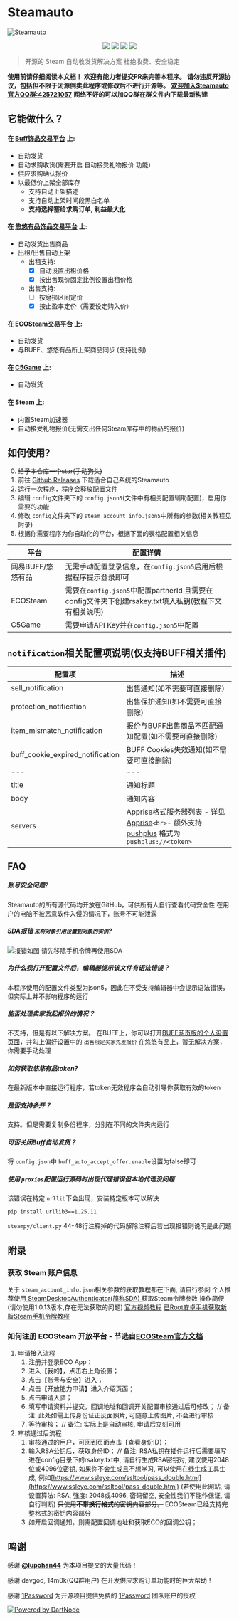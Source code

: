 # Steamauto

![Steamauto](https://socialify.git.ci/Steamauto/Steamauto/image?description=1&language=1&name=1&owner=1&theme=Light)

<div align="center">
      <a href="http://qm.qq.com/cgi-bin/qm/qr?_wv=1027&k=TMyvQMePF7GeJxz27fLzKHuhC2iAN6Bj&authKey=VAgXngXUeaHBfGwY2uNzE%2F8C7S5FN6HsRJDm8LREGeLObTRLSHoYsWxLHPcI9Llz&noverify=0&group_code=425721057" alt="QQ Group">
        <img src="https://img.shields.io/badge/%E5%AE%98%E6%96%B9QQ%E7%BE%A4-425721057-brightgreen?logo=TencentQQ&link=http%3A%2F%2Fqm.qq.com%2Fcgi-bin%2Fqm%2Fqr%3F_wv%3D1027%26k%3DTMyvQMePF7GeJxz27fLzKHuhC2iAN6Bj%26authKey%3DVAgXngXUeaHBfGwY2uNzE%252F8C7S5FN6HsRJDm8LREGeLObTRLSHoYsWxLHPcI9Llz%26noverify%3D0%26group_code%3D425721057" /></a>
      <a href="https://www.bilibili.com/video/BV1ph4y1y7mz/" alt="Video tutorial">
        <img src="https://img.shields.io/badge/%E8%A7%86%E9%A2%91%E6%95%99%E7%A8%8B-%E7%82%B9%E5%87%BB%E8%A7%82%E7%9C%8B-brightgreen?logo=bilibili" /></a>
      <a href="https://github.com/Steamauto/Steamauto/stargazers" alt="GitHub Repo stars">
        <img src="https://img.shields.io/github/stars/Steamauto/Steamauto?logo=github" /></a>
      <a href="https://github.com/Steamauto/Steamauto/forks" alt="GitHub forks">
        <img src="https://img.shields.io/github/forks/Steamauto/Steamauto?logo=github" /></a>
</div>

> 开源的 Steam 自动收发货解决方案
> 杜绝收费、安全稳定

**使用前请仔细阅读本文档！**
**欢迎有能力者提交PR来完善本程序。**
**请勿违反开源协议，包括但不限于闭源倒卖此程序或修改后不进行开源等。**
**[欢迎加入Steamauto 官方QQ群:425721057](http://qm.qq.com/cgi-bin/qm/qr?_wv=1027&k=TMyvQMePF7GeJxz27fLzKHuhC2iAN6Bj&authKey=VAgXngXUeaHBfGwY2uNzE%2F8C7S5FN6HsRJDm8LREGeLObTRLSHoYsWxLHPcI9Llz&noverify=0&group_code=425721057)**
**网络不好的可以加QQ群在群文件内下载最新构建**

## 它能做什么？

#### 在 [Buff饰品交易平台](https://buff.163.com) 上:

- 自动发货
- 自动求购收货(需要开启 自动接受礼物报价 功能)
- 供应求购确认报价
- 以最低价上架全部库存
  - 支持自动上架描述
  - 支持自动上架时间段黑白名单
  - **支持选择塞给求购订单, 利益最大化**

#### 在 [悠悠有品饰品交易平台](https://www.youpin898.com/) 上:

- 自动发货出售商品
- 出租/出售自动上架
  - 出租支持:
    - [x] 自动设置出租价格
    - [x] 按出售现价固定比例设置出租价格
  - 出售支持:
    - [ ] 按磨损区间定价
    - [X] 按止盈率定价（需要设定购入价）

#### 在 [ECOSteam交易平台](https://www.ecosteam.cn/) 上:

- 自动发货
- 与BUFF、悠悠有品所上架商品同步 (支持比例)

#### 在 [C5Game](https://www.c5game.com/) 上:
- 自动发货

#### 在 Steam 上:

- 内置Steam加速器
- 自动接受礼物报价(无需支出任何Steam库存中的物品的报价)

## 如何使用?

0. ~~给予本仓库一个star(手动狗头)~~  
1. 前往 [Github Releases](https://github.com/Steamauto/Steamauto/releases/latest) 下载适合自己系统的Steamauto
2. 运行一次程序，程序会释放配置文件
3. 编辑 `config`文件夹下的 `config.json5`(文件中有相关配置辅助配置)，启用你需要的功能
4. 修改 `config`文件夹下的 `steam_account_info.json5`中所有的参数(相关教程见附录)
5. 根据你需要程序为你自动化的平台，根据下面的表格配置相关信息

| 平台|配置详情|
| --------------------------------|--------------------------------------------------------------------|
| 网易BUFF/悠悠有品| 无需手动配置登录信息，在`config.json5`启用后根据程序提示登录即可|
| ECOSteam|需要在`config.json5`中配置partnerId 且需要在config文件夹下创建rsakey.txt填入私钥(教程下文有相关说明) |
| C5Game|需要申请API Key并在`config.json5`中配置|

## `notification`相关配置项说明(仅支持BUFF相关插件)

| 配置项                           | 描述                                                                                                                                                      |
| -------------------------------- | --------------------------------------------------------------------------------------------------------------------------------------------------------- |
| sell_notification                | 出售通知(如不需要可直接删除)                                                                                                                              |
| protection_notification          | 出售保护通知(如不需要可直接删除)                                                                                                                          |
| item_mismatch_notification       | 报价与BUFF出售商品不匹配通知配置(如不需要可直接删除)                                                                                                      |
| buff_cookie_expired_notification | BUFF Cookies失效通知(如不需要可直接删除)                                                                                                                  |
| ---                              | ---                                                                                                                                                       |
| title                            | 通知标题                                                                                                                                                  |
| body                             | 通知内容                                                                                                                                                  |
| servers                          | Apprise格式服务器列表 - 详见[Apprise](https://github.com/caronc/apprise)`<br>`- 额外支持 [pushplus](https://www.pushplus.plus/) 格式为 `pushplus://<token>` |

## FAQ

##### 账号安全问题?

Steamauto的所有源代码均开放在GitHub，可供所有人自行查看代码安全性
在用户的电脑不被恶意软件入侵的情况下，账号不可能泄露

##### SDA报错 `未将对象引用设置到对象的实例`?

![报错如图](https://github.com/Steamauto/Steamauto/assets/51043917/b1282372-11f6-4649-be5f-7bc52faf4c16)
请先移除手机令牌再使用SDA

##### 为什么我打开配置文件后，编辑器提示该文件有语法错误？

本程序使用的配置文件类型为json5，因此在不受支持编辑器中会提示语法错误，但实际上并不影响程序的运行

##### 能否处理卖家发起报价的情况？

不支持，但是有以下解决方案。
在BUFF上，你可以打开[BUFF网页版的个人设置页面](https://buff.163.com/user-center/profile)，并勾上偏好设置中的 `出售限定买家先发报价`
在悠悠有品上，暂无解决方案，你需要手动处理

##### 如何获取悠悠有品token?

在最新版本中直接运行程序，若token无效程序会自动引导你获取有效的token

##### 是否支持多开？

支持。但是需要复制多份程序，分别在不同的文件夹内运行

##### 可否关闭Buff自动发货？

将 `config.json`中 `buff_auto_accept_offer.enable`设置为false即可

##### 使用 `proxies`配置运行源码时出现代理错误但本地代理没问题

该错误在特定 `urllib`下会出现，安装特定版本可以解决

```
pip install urllib3==1.25.11
```

`steampy/client.py` 44-48行注释掉的代码解除注释后若出现报错则说明是此问题

## 附录

### 获取 Steam 账户信息

关于 `steam_account_info.json`相关参数的获取教程都在下面, 请自行参阅
个人推荐使用[ SteamDesktopAuthenticator(简称SDA) ](https://github.com/Jessecar96/SteamDesktopAuthenticator)获取Steam令牌参数 操作简便(请勿使用1.0.13版本,存在无法获取的问题)
[官方视频教程](https://www.bilibili.com/video/BV1ph4y1y7mz/)
[已Root安卓手机获取新版Steam手机令牌教程](https://github.com/BeyondDimension/SteamTools/issues/2598)

### 如何注册 ECOSteam 开放平台 - 节选自[ECOSteam官方文档](https://docs.qq.com/aio/DRnR2U05aeG5MT0RS?p=tOOCPKrP8CUmptM7fhIq7p)

1. 申请接入流程
   1. 注册并登录ECO App：
   2. 进入【我的】，点击右上角设置；
   3. 点击【账号与安全】进入；
   4. 点击【开放能力申请】进入介绍页面；
   5. 点击申请入驻；
   6. 填写申请资料并提交，回调地址和回调开关配置审核通过后可修改；  // 备注: 此处如需上传身份证正反面照片, 可随意上传图片, 不会进行审核
   7. 等待审核；  // 备注: 实际上是自动审核, 申请后立刻可用
2. 审核通过后流程
   1. 审核通过的用户，可回到页面点击【查看身份ID】；
   2. 输入RSA公钥后，获取身份ID；  // 备注: RSA私钥在插件运行后需要填写进在config目录下的rsakey.txt中, 请自行生成RSA密钥对, 建议使用2048位或4096位密钥, 如果你不会生成且不想学习, 可以使用在线生成工具生成, 例如[https://www.ssleye.com/ssltool/pass_double.html](https://www.ssleye.com/ssltool/pass_double.html) (若使用此网站, 请设置算法: RSA, 强度: 2048或4096, 密码留空, 安全性我们不能作保证, 请自行判断)
      ~~只使用**不带换行格式**的密钥内容部分。~~ ECOSteam已经支持完整格式的密钥内容部分
   3. 如开启回调通知，则需配置回调地址和获取ECO的回调公钥；

## 鸣谢

感谢 [**@lupohan44**](https://github.com/lupohan44) 为本项目提交的大量代码！

感谢 devgod, 14m0k(QQ群用户) 在开发供应求购订单功能时的巨大帮助！

感谢 [1Password](https://1password.com/) 为开源项目提供免费的 [1Password](https://1password.com/) 团队账户的授权

[![Powered by DartNode](https://dartnode.com/branding/DN-Open-Source-sm.png)](https://dartnode.com "Powered by DartNode - Free VPS for Open Source")
